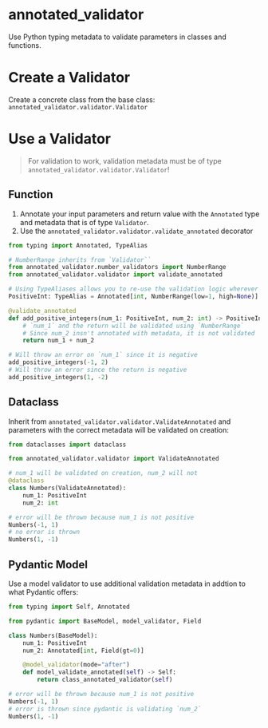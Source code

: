 # annotated_validator
Use Python typing metadata to validate parameters in classes and functions.

# Create a Validator
Create a concrete class from the base class: `annotated_validator.validator.Validator`

# Use a Validator
> For validation to work, validation metadata must be of type `annotated_validator.validator.Validator`!

## Function
1. Annotate your input parameters and return value with the `Annotated` type and metadata that is of type `Validator`.
1. Use the `annotated_validator.validator.validate_annotated` decorator

```python
from typing import Annotated, TypeAlias

# NumberRange inherits from `Validator``
from annotated_validator.number_validators import NumberRange
from annotated_validator.validator import validate_annotated

# Using TypeAliases allows you to re-use the validation logic wherever needed.
PositiveInt: TypeAlias = Annotated[int, NumberRange(low=1, high=None)]

@validate_annotated
def add_positive_integers(num_1: PositiveInt, num_2: int) -> PositiveInt:
    # `num_1` and the return will be validated using `NumberRange`
    # Since num_2 insn't annotated with metadata, it is not validated
    return num_1 + num_2

# Will throw an error on `num_1` since it is negative
add_positive_integers(-1, 2)
# Will throw an error since the return is negative
add_positive_integers(1, -2)
```

## Dataclass
Inherit from `annotated_validator.validator.ValidateAnnotated` and parameters with the correct metadata will be validated on creation:

```python
from dataclasses import dataclass

from annotated_validator.validator import ValidateAnnotated

# num_1 will be validated on creation, num_2 will not
@dataclass
class Numbers(ValidateAnnotated):
    num_1: PositiveInt
    num_2: int

# error will be thrown because num_1 is not positive
Numbers(-1, 1)
# no error is thrown
Numbers(1, -1)
```

## Pydantic Model
Use a model validator to use additional validation metadata in addtion to what Pydantic offers:

```python
from typing import Self, Annotated

from pydantic import BaseModel, model_validator, Field

class Numbers(BaseModel):
    num_1: PositiveInt
    num_2: Annotated[int, Field(gt=0)]

    @model_validator(mode="after")
    def model_validate_annotated(self) -> Self:
        return class_annotated_validator(self)

# error will be thrown because num_1 is not positive
Numbers(-1, 1)
# error is thrown since pydantic is validating `num_2`
Numbers(1, -1)
```